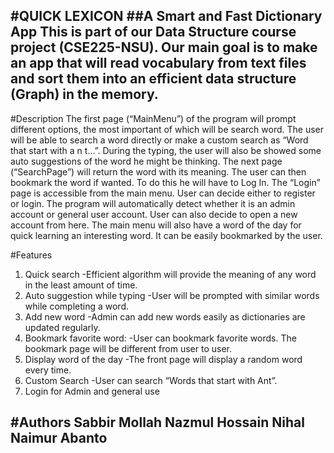 #QUICK LEXICON
##A Smart and Fast Dictionary App
This is part of our Data Structure course project (CSE225-NSU).
Our main goal is to make an app that will read vocabulary from text files and sort them into an efficient data structure (Graph) in the memory.
---

#Description
The first page (“MainMenu”) of the program will prompt different options, the most important of which will be search word. The user will be able to search a word directly or make a custom search as “Word that start with a n t…”. During the typing, the user will also be showed some auto suggestions of the word he might be thinking.
The next page (“SearchPage”) will return the word with its meaning. The user can then bookmark the word if wanted. To do this he will have to Log In.
The “Login” page is accessible from the main menu. User can decide either to register or login. The program will automatically detect whether it is an admin account or general user account. User can also decide to open a new account from here.
The main menu will also have a word of the day for quick learning an interesting word. It can be easily bookmarked by the user.

#Features
1.	Quick search
-Efficient algorithm will provide the meaning of any word in the least amount of time.
2.	Auto suggestion while typing
-User will be prompted with similar words while completing a word.
3.	Add new word
-Admin can add new words easily as dictionaries are updated regularly.
4.	Bookmark favorite word:
-User can bookmark favorite words. The bookmark page will be different from user to user.
5.	Display word of the day
-The front page will display a random word every time.
6.	Custom Search 
-User can search “Words that start with Ant”.
7.	Login for Admin and general use

#Authors
Sabbir Mollah
Nazmul Hossain Nihal
Naimur Abanto
---
